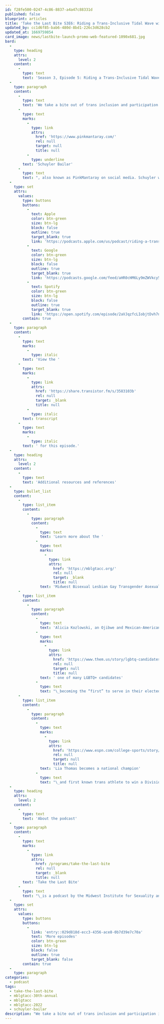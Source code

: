 ```yaml
---
id: f28fe500-0247-4c86-8837-a4a47c88331d
published: false
blueprint: articles
title: 'Take the Last Bite S3E6: Riding a Trans-Inclusive Tidal Wave with Schuyler Bailar (Duplicated)'
updated_by: cc1d6f85-bab6-480d-8bd1-226c3d628cb2
updated_at: 1669759854
card_image: news/lastbite-launch-promo-web-featured-1090x681.jpg
bard:
  -
    type: heading
    attrs:
      level: 2
    content:
      -
        type: text
        text: 'Season 3, Episode 5: Riding a Trans-Inclusive Tidal Wave with Schuyler Bailar'
  -
    type: paragraph
    content:
      -
        type: text
        text: 'We take a bite out of trans inclusion and participation in sports with '
      -
        type: text
        marks:
          -
            type: link
            attrs:
              href: 'https://www.pinkmantaray.com/'
              rel: null
              target: null
              title: null
          -
            type: underline
        text: 'Schuyler Bailar'
      -
        type: text
        text: ", also known as PinkMantaray on social media. Schuyler was one of the keynote speakers at MBLGTACC 2022 and during our candid conversation he shared incredible wisdom about tackling anti-trans aggressors as well as sharing his story as a young swimmer coming into transness in college.\_"
  -
    type: set
    attrs:
      values:
        type: buttons
        buttons:
          -
            text: Apple
            color: btn-green
            size: btn-lg
            block: false
            outline: true
            target_blank: true
            link: 'https://podcasts.apple.com/us/podcast/riding-a-trans-inclusive-tidal-wave-with-schuyler-bailar/id1582890778?i=1000586250769'
          -
            text: Google
            color: btn-green
            size: btn-lg
            block: false
            outline: true
            target_blank: true
            link: 'https://podcasts.google.com/feed/aHR0cHM6Ly9mZWVkcy50cmFuc2lzdG9yLmZtL3Rha2UtdGhlLWxhc3QtYml0ZQ/episode/YTFjMTRjOTMtY2Y1ZC00ZDNkLTkzMTItNjhjYzM0NmQ3ODEx?sa=X&ved=0CAUQkfYCahcKEwjgotu1ibH7AhUAAAAAHQAAAAAQAQ'
          -
            text: Spotify
            color: btn-green
            size: btn-lg
            block: false
            outline: true
            target_blank: true
            link: 'https://open.spotify.com/episode/2aVJqzfcLIobjtDvh7nXKW'
        contain: true
  -
    type: paragraph
    content:
      -
        type: text
        marks:
          -
            type: italic
        text: 'View the '
      -
        type: text
        marks:
          -
            type: link
            attrs:
              href: 'https://share.transistor.fm/s/3583103b'
              rel: null
              target: _blank
              title: null
          -
            type: italic
        text: transcript
      -
        type: text
        marks:
          -
            type: italic
        text: ' for this episode.'
  -
    type: heading
    attrs:
      level: 2
    content:
      -
        type: text
        text: 'Additional resources and references'
  -
    type: bullet_list
    content:
      -
        type: list_item
        content:
          -
            type: paragraph
            content:
              -
                type: text
                text: 'Learn more about the '
              -
                type: text
                marks:
                  -
                    type: link
                    attrs:
                      href: 'https://mblgtacc.org/'
                      rel: null
                      target: _blank
                      title: null
                text: 'Midwest Bisexual Lesbian Gay Transgender Asexual College Conference'
      -
        type: list_item
        content:
          -
            type: paragraph
            content:
              -
                type: text
                text: 'Alicia Kozlowski, an Ojibwe and Mexican-American nonbinary person, is'
              -
                type: text
                marks:
                  -
                    type: link
                    attrs:
                      href: 'https://www.them.us/story/lgbtq-candidates-2022-midterm-elections'
                      rel: null
                      target: null
                      title: null
                text: ' one of many LGBTQ+ candidates'
              -
                type: text
                text: "\_becoming the “first” to serve in their elected role"
      -
        type: list_item
        content:
          -
            type: paragraph
            content:
              -
                type: text
                marks:
                  -
                    type: link
                    attrs:
                      href: 'https://www.espn.com/college-sports/story/_/id/33529775/amid-protests-pennsylvania-swimmer-lia-thomas-becomes-first-known-transgender-athlete-win-division-national-championship'
                      rel: null
                      target: null
                      title: null
                text: 'Lia Thomas becomes a national champion'
              -
                type: text
                text: "\_and first known trans athlete to win a Division 1 title\_"
  -
    type: heading
    attrs:
      level: 2
    content:
      -
        type: text
        text: 'About the podcast'
  -
    type: paragraph
    content:
      -
        type: text
        marks:
          -
            type: link
            attrs:
              href: /programs/take-the-last-bite
              rel: null
              target: _blank
              title: null
        text: 'Take the Last Bite'
      -
        type: text
        text: "\_is a podcast by the Midwest Institute for Sexuality and Gender Diversity. It's a direct counter to the Midwest Nice mentality— highlighting advocacy and activism by queer/trans communities in the Midwest region. Through each episode, we're aiming to unearth the often disregarded and unacknowledged contributions of queer and trans folks to social change through interviews, casual conversations and reflections on Midwest queer time, space, and place.\_"
  -
    type: set
    attrs:
      values:
        type: buttons
        buttons:
          -
            link: 'entry::029d818d-ecc3-4356-ace8-0b7d39e7c70a'
            text: 'More episodes'
            color: btn-green
            size: btn-lg
            block: false
            outline: true
            target_blank: false
        contain: true
  -
    type: paragraph
categories:
  - podcast
tags:
  - take-the-last-bite
  - mblgtacc-30th-annual
  - mblgtacc
  - mblgtacc-2022
  - schuyler-bailar
description: "We take a bite out of trans inclusion and participation in sports with Schuyler Bailar, also known as PinkMantaray on social media. Schuyler was one of the keynote speakers at MBLGTACC 2022 and during our candid conversation he shared incredible wisdom about tackling anti-trans aggressors as well as sharing his story as a young swimmer coming into transness in college.\_"
---
```

